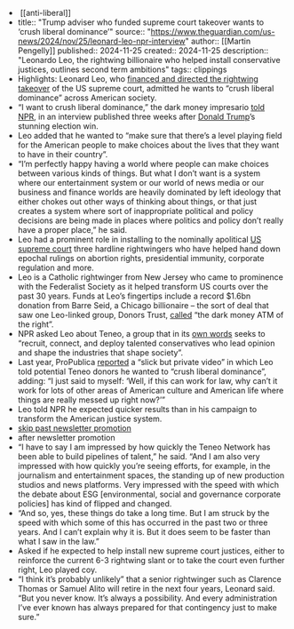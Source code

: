 - ​ [[anti-liberal]]
- title:: "Trump adviser who funded supreme court takeover wants to ‘crush liberal dominance’"
  source:: "https://www.theguardian.com/us-news/2024/nov/25/leonard-leo-npr-interview"
  author:: [[Martin Pengelly]]
  published:: 2024-11-25
  created:: 2024-11-25
  description:: "Leonardo Leo, the rightwing billionaire who helped install conservative justices, outlines second term ambitions"
  tags:: clippings
- Highlights:
  Leonard Leo, who [financed and directed the rightwing takeover](https://www.theguardian.com/us-news/2022/sep/04/leonard-leo-federalist-society-conservative-abortion) of the US supreme court, admitted he wants to “crush liberal dominance” across American society.
- “I want to crush liberal dominance,” the dark money impresario [told NPR](https://www.npr.org/2024/11/24/nx-s1-5199049/federalist-society-conservative-supreme-court), in an interview published three weeks after [Donald Trump](https://www.theguardian.com/us-news/donaldtrump)’s stunning election win.
- Leo added that he wanted to “make sure that there’s a level playing field for the American people to make choices about the lives that they want to have in their country”.
- “I’m perfectly happy having a world where people can make choices between various kinds of things. But what I don’t want is a system where our entertainment system or our world of news media or our business and finance worlds are heavily dominated by left ideology that either chokes out other ways of thinking about things, or that just creates a system where sort of inappropriate political and policy decisions are being made in places where politics and policy don’t really have a proper place,” he said.
- Leo had a prominent role in installing to the nominally apolitical [US supreme court](https://www.theguardian.com/us-news/us-supreme-court) three hardline rightwingers who have helped hand down epochal rulings on abortion rights, presidential immunity, corporate regulation and more.
- Leo is a Catholic rightwinger from New Jersey who came to prominence with the Federalist Society as it helped transform US courts over the past 30 years. Funds at Leo’s fingertips include a record $1.6bn donation from Barre Seid, a Chicago billionaire – the sort of deal that saw one Leo-linked group, Donors Trust, [called](https://www.thedailybeast.com/the-gop-dark-money-group-donors-trust-giving-big-to-vdare-white-supremacists/) “the dark money ATM of the right”.
- NPR asked Leo about Teneo, a group that in its [own words](https://www.teneonetwork.com/) seeks to “recruit, connect, and deploy talented conservatives who lead opinion and shape the industries that shape society”.
- Last year, ProPublica [reported](https://www.propublica.org/article/leonard-leo-teneo-videos-documents) a “slick but private video” in which Leo told potential Teneo donors he wanted to “crush liberal dominance”, adding: “I just said to myself: ‘Well, if this can work for law, why can’t it work for lots of other areas of American culture and American life where things are really messed up right now?’”
- Leo told NPR he expected quicker results than in his campaign to transform the American justice system.
- [skip past newsletter promotion](https://www.theguardian.com/us-news/2024/nov/25/#EmailSignup-skip-link-10)
- after newsletter promotion
- “I have to say I am impressed by how quickly the Teneo Network has been able to build pipelines of talent,” he said. “And I am also very impressed with how quickly you’re seeing efforts, for example, in the journalism and entertainment spaces, the standing up of new production studios and news platforms. Very impressed with the speed with which the debate about ESG \[environmental, social and governance corporate policies\] has kind of flipped and changed.
- “And so, yes, these things do take a long time. But I am struck by the speed with which some of this has occurred in the past two or three years. And I can’t explain why it is. But it does seem to be faster than what I saw in the law.”
- Asked if he expected to help install new supreme court justices, either to reinforce the current 6-3 rightwing slant or to take the court even further right, Leo played coy.
- “I think it’s probably unlikely” that a senior rightwinger such as Clarence Thomas or Samuel Alito will retire in the next four years, Leonard said. “But you never know. It’s always a possibility. And every administration I’ve ever known has always prepared for that contingency just to make sure.”